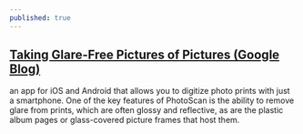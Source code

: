 ```yaml
---
published: true
---
```

## [Taking Glare-Free Pictures of Pictures (Google Blog)](https://research.googleblog.com/2017/04/photoscan-taking-glare-free-pictures-of.html) 

an app for iOS and Android that allows you to digitize photo prints with just a smartphone. One of the key features of PhotoScan is the ability to remove glare from prints, which are often glossy and reflective, as are the plastic album pages or glass-covered picture frames that host them.
